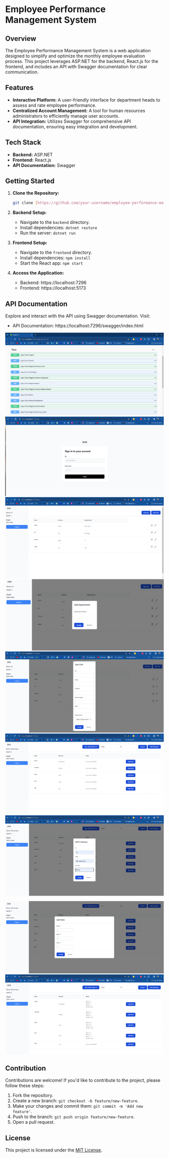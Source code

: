 
# Employee Performance Management System

## Overview

The Employee Performance Management System is a web application designed to simplify and optimize the monthly employee evaluation process. This project leverages ASP.NET for the backend, React.js for the frontend, and includes an API with Swagger documentation for clear communication.

## Features

- **Interactive Platform:** A user-friendly interface for department heads to assess and rate employee performance.
- **Centralized Account Management:** A tool for human resources administrators to efficiently manage user accounts.
- **API Integration:** Utilizes Swagger for comprehensive API documentation, ensuring easy integration and development.

## Tech Stack

- **Backend:** ASP.NET
- **Frontend:** React.js
- **API Documentation:** Swagger

## Getting Started

1. **Clone the Repository:**
   ```bash
   git clone [https://github.com/your-username/employee-performance-management.git](https://github.com/MedAdemBHA/DRX.git)
   ```

2. **Backend Setup:**
   - Navigate to the `backend` directory.
   - Install dependencies: `dotnet restore`
   - Run the server: `dotnet run`

3. **Frontend Setup:**
   - Navigate to the `frontend` directory.
   - Install dependencies: `npm install`
   - Start the React app: `npm start`

4. **Access the Application:**
   - Backend: https://localhost:7296
   - Frontend: https://localhost:5173

## API Documentation

Explore and interact with the API using Swagger documentation. Visit:
- API Documentation: https://localhost:7296/swagger/index.html

![Swagger](React&asp.net%20app/img/swagger.PNG)
![Login Page](React&asp.net%20app/img/login.PNG)
![Admin Page](React&asp.net%20app/img/adminPage.PNG)
![Department Page](React&asp.net%20app/img/add%20dep.PNG)
![Chef Page](React&asp.net%20app/img/add%20chef.PNG)
![Chef Page](React&asp.net%20app/img/chefPage.PNG)
![Employee Page](React&asp.net%20app/img/add%20employee.PNG)





![Add Note for Employee](React&asp.net%20app/img/addNoteForEmpPerCurrentMonth.PNG)
![Search by Month](React&asp.net%20app/img/search%20By%20moth.PNG)
## Contribution

Contributions are welcome! If you'd like to contribute to the project, please follow these steps:
1. Fork the repository.
2. Create a new branch: `git checkout -b feature/new-feature`.
3. Make your changes and commit them: `git commit -m 'Add new feature'`.
4. Push to the branch: `git push origin feature/new-feature`.
5. Open a pull request.

## License

This project is licensed under the [MIT License](LICENSE).

